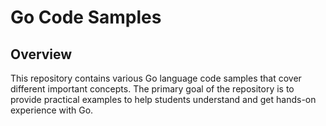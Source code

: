 # Go Code Samples
## Overview
This repository contains various Go language code samples that cover different important concepts. 
The primary goal of the repository is to provide practical examples to help students understand and get hands-on experience with Go.
